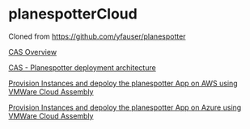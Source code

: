 # planespotterCloud
Cloned from https://github.com/yfauser/planespotter

[CAS Overview](https://github.com/riazvm/planespotterCloud/blob/master/casreadme.md "CAS Overview")

[CAS - Planespotter deployment architecture](https://github.com/riazvm/planespotterCloud/blob/master/casplanespotter.md "CAS Planespotter Architecture")

[Provision Instances and depoloy the planespotter App on AWS using VMWare Cloud Assembly](https://github.com/riazvm/planespotterCloud/blob/master/awsreadme.md "CAS and AWS")

[Provision Instances and depoloy the planespotter App on Azure using VMWare Cloud Assembly](https://github.com/riazvm/planespotterCloud/blob/master/azurereadme.md "CAS and Azure")

